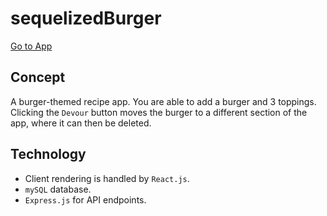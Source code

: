 # sequelizedBurger
[Go to App](https://mighty-atoll-73138.herokuapp.com)

## Concept
A burger-themed recipe app. You are able to add a burger and 3 toppings.  Clicking the `Devour` button moves the burger to a different section of the app, where it can then be deleted.

## Technology
* Client rendering is handled by `React.js`.
* `mySQL` database.
* `Express.js` for API endpoints.
